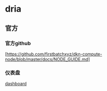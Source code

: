 # dria
## 官方
### 官方github
[https://github.com/firstbatchxyz/dkn-compute-node/blob/master/docs/NODE_GUIDE.md]
### 仪表盘
[dashboard](https://steps.leaderboard.dria.co/)

